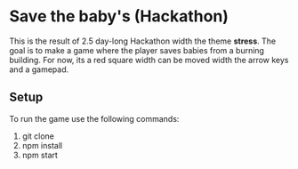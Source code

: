 # Save the baby's (Hackathon)

This is the result of 2.5 day-long Hackathon width the theme **stress**.
The goal is to make a game where the player saves babies from a burning building. For now, its a red square width can be moved width the arrow keys and a gamepad.

## Setup

To run the game use the following commands:
1. git clone
1. npm install
1. npm start

## 